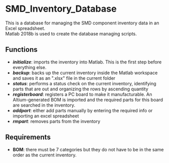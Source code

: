 # SMD_Inventory_Database
This is a database for managing the SMD component inventory data in an Excel spreadsheet.
</br>
Matlab 2018b is used to create the database managing scripts.

## Functions
- ___initialize___: imports the inventory into Matlab. This is the first step before everything else.
- ___backup___: backs up the current inventory inside the Matlab workspace and saves it as an ".xlsx" file in the current folder
- ___status___: performs a status check on the current inventory, identifying parts that are out and organizing the rows by ascending quantity
- ___registerboard___: registers a PC board to make it manufacturable. An Altium-generated BOM is imported and the required parts for this board are searched in the inventory.
- ___addpart___: either add parts manually by entering the required info or importing an excel spreadsheet
- ___rmpart___: removes parts from the inventory

## Requirements
- __BOM__: there must be 7 categories but they do not have to be in the same order as the current inventory.